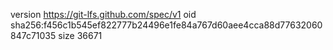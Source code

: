 version https://git-lfs.github.com/spec/v1
oid sha256:f456c1b545ef822777b24496e1fe84a767d60aee4cca88d77632060847c71035
size 36671
